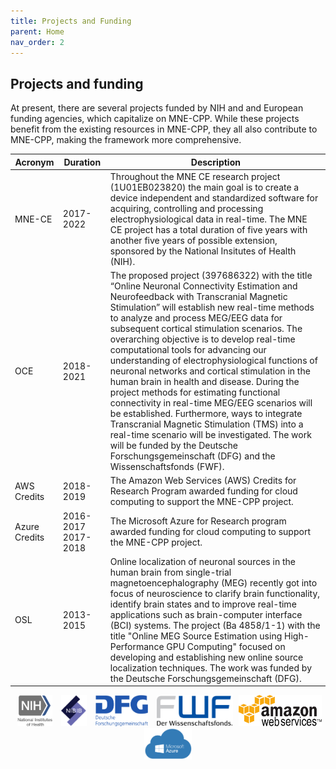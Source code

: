 ```yaml
---
title: Projects and Funding
parent: Home
nav_order: 2
---
```

## Projects and funding
At present, there are several projects funded by NIH and and European funding agencies, which capitalize on MNE-CPP. While these projects benefit from the existing resources in MNE-CPP, they all also contribute to MNE-CPP, making the framework more comprehensive.

| Acronym | Duration | Description |
|-------|-------|-------|
| MNE-CE | 2017-2022 | Throughout the MNE CE research project (1U01EB023820) the main goal is to create a device independent and standardized software for acquiring, controlling and processing electrophysiological data in real-time. The MNE CE project has a total duration of five years with another five years of possible extension, sponsored by the National Insitutes of Health (NIH). |
| OCE | 2018-2021 | The proposed project (397686322) with the title “Online Neuronal Connectivity Estimation and Neurofeedback with Transcranial Magnetic Stimulation” will establish new real-time methods to analyze and process MEG/EEG data for subsequent cortical stimulation scenarios. The overarching objective is to develop real-time computational tools for advancing our understanding of electrophysiological functions of neuronal networks and cortical stimulation in the human brain in health and disease. During the project methods for estimating functional connectivity in real-time MEG/EEG scenarios will be established. Furthermore, ways to integrate Transcranial Magnetic Stimulation (TMS) into a real-time scenario will be investigated. The work will be funded by the Deutsche Forschungsgemeinschaft (DFG) and the Wissenschaftsfonds (FWF). |
| AWS Credits | 2018-2019 | The Amazon Web Services (AWS) Credits for Research Program awarded funding for cloud computing to support the MNE-CPP project. |
| Azure Credits | 2016-2017 2017-2018 | The Microsoft Azure for Research program awarded funding for cloud computing to support the MNE-CPP project. |
| OSL | 2013-2015 | Online localization of neuronal sources in the human brain from single-trial magnetoencephalography (MEG) recently got into focus of neuroscience to clarify brain functionality, identify brain states and to improve real-time applications such as brain-computer interface (BCI) systems. The project (Ba 4858/1-1) with the title "Online MEG Source Estimation using High-Performance GPU Computing" focused on developing and establishing new online source localization techniques. The work was funded by the Deutsche Forschungsgemeinschaft (DFG). |

<html>
   <footer class="footer">
   <div class="container institutions" style="text-align: center">   
      <a href="https://www.nih.gov/" target="_blank"><img style="max-height:50px;height:auto;width:auto;" src="images/funding_logos/nih.svg" title="National Institutes of Health (NIH)" hspace="5" alt="National Institutes of Health (NIH)"/></a>   
      <a href="https://www.nibib.nih.gov/" target="_blank"><img style="max-height:50px;height:auto;width:auto;" src="images/funding_logos/nibib.svg" title="National Institute of Biomedical Imaging and Bioengineering (NIBIB) " hspace="5" alt="National Institute of Biomedical Imaging and Bioengineering (NIBIB) "/></a>   
      <a href="https://www.dfg.de/" target="_blank"><img style="max-height:50px;height:auto;width:auto;" src="images/funding_logos/dfg.svg" title="Deutsche Forschungsgesellschaft" hspace="5" alt="Deutsche Forschungsgesellschaft"/></a>
      <a href="https://m.fwf.ac.at/" target="_blank"><img style="max-height:50px;height:auto;width:auto;" src="images/funding_logos/fwf.svg" title="FWF Der Wissenschaftsfonds" hspace="5" alt="FWF Der Wissenschaftsfonds"/></a>
      <a href="https://aws.amazon.com/" target="_blank"><img style="max-height:50px;height:auto;width:auto;" src="images/funding_logos/aws.svg" title="Amazon Web Service (AWS)" alt="Amazon Web Service (AWS)"/></a>
      <a href="https://azure.microsoft.com/" target="_blank"><img style="max-height:50px;height:auto;width:auto;" src="images/funding_logos/azure.svg" title="Microsoft Azure: Cloud Computing Services" hspace="5" alt="Microsoft Azure: Cloud Computing Services"/></a>
   </div>
   </footer>
   <span style="display:block; height:25px;"></span>
</html>
